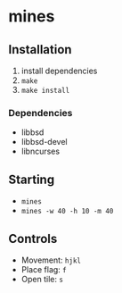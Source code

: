 # mines

## Installation
1. install dependencies
2. `make`
3. `make install`

### Dependencies
- libbsd
- libbsd-devel
- libncurses 

## Starting
- `mines` 
- `mines -w 40 -h 10 -m 40`

## Controls
- Movement: `hjkl`
- Place flag: `f`
- Open tile: `s`

